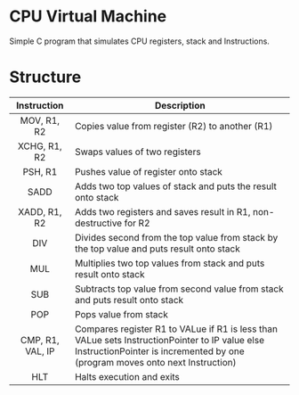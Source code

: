# CPU Virtual Machine
Simple C program that simulates CPU registers, stack and Instructions.

# Structure

| Instruction | Description |
|:-----------:|-------------|
| MOV, R1, R2      | Copies value from register (R2) to another (R1)|
| XCHG, R1, R2     | Swaps values of two registers|
| PSH, R1          | Pushes value of register onto stack |
| SADD             | Adds two top values of stack and puts the result onto stack |
| XADD, R1, R2     | Adds two registers and saves result in R1, non-destructive for R2 |
| DIV              | Divides second from the top value from stack by the top value and puts result onto stack |
| MUL              | Multiplies two top values from stack and puts result onto stack |
| SUB              | Subtracts top value from second value from stack and puts result onto stack |
| POP              | Pops value from stack |
| CMP, R1, VAL, IP | Compares register R1 to VALue if R1 is less than VALue sets InstructionPointer to IP value else InstructionPointer is incremented by one (program moves onto next Instruction) |
| HLT              | Halts execution and exits |

